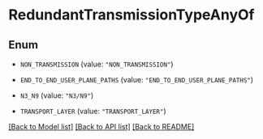 # RedundantTransmissionTypeAnyOf

## Enum


* `NON_TRANSMISSION` (value: `"NON_TRANSMISSION"`)

* `END_TO_END_USER_PLANE_PATHS` (value: `"END_TO_END_USER_PLANE_PATHS"`)

* `N3_N9` (value: `"N3/N9"`)

* `TRANSPORT_LAYER` (value: `"TRANSPORT_LAYER"`)


[[Back to Model list]](../README.md#documentation-for-models) [[Back to API list]](../README.md#documentation-for-api-endpoints) [[Back to README]](../README.md)


